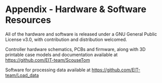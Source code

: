 # Appendix - Hardware & Software Resources
All of the hardware and software is released under a GNU General Public License v3.0, with contribution and distribution welcomed. 

Controller hardware schematics, PCBs and firmware, along with 3D printable case models and documentation  available at https://github.com/EIT-team/ScouseTom

Software for processing data available at https://github.com/EIT-team/Load_data